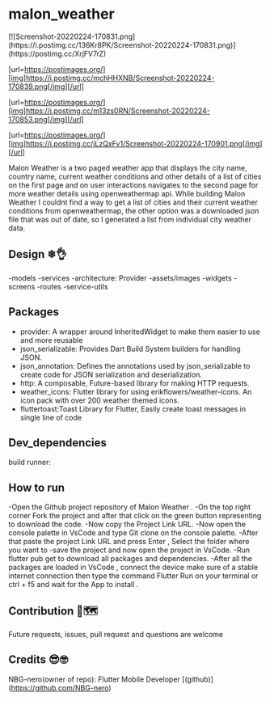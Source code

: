 # malon_weather

<p>
[![Screenshot-20220224-170831.png](https://i.postimg.cc/136Kr8PK/Screenshot-20220224-170831.png)](https://postimg.cc/XrjFV7rZ)

[url=https://postimages.org/][img]https://i.postimg.cc/mchHHXNB/Screenshot-20220224-170839.png[/img][/url]

[url=https://postimages.org/][img]https://i.postimg.cc/m13zs0RN/Screenshot-20220224-170853.png[/img][/url]

[url=https://postimages.org/][img]https://i.postimg.cc/jLzQxFv1/Screenshot-20220224-170901.png[/img][/url]



</p>

Malon Weather is a two paged weather app that displays the city name, country name, current weather conditions and other details of a list of cities on the first page and on user interactions navigates to the second page for more weather details using openweathermap api. While building Malon Weather I couldnt find a way to get a list of cities and their current weather conditions from openweathermap, the other option was a downloaded json file that was out of date, so I generated a list from individual city weather data.

## Design ❄👌

-models
-services
-architecture: Provider
-assets/images
-widgets
-screens
-routes
-service-utils

## Packages

- provider: A wrapper around InheritedWidget to make them easier to use and more reusable
- json_serializable: Provides Dart Build System builders for handling JSON.
- json_annotation: Defines the annotations used by json_serializable to create code for JSON serialization and deserialization.
- http: A composable, Future-based library for making HTTP requests.
- weather_icons: Flutter library for using erikflowers/weather-icons. An icon pack with over 200 weather themed icons.
- fluttertoast:Toast Library for Flutter, Easily create toast messages in single line of code

## Dev_dependencies

build runner:

## How to run

-Open the Github project repository of Malon Weather .
-On the top right corner Fork the project and after that click on the green button representing to download the code.
-Now copy the Project Link URL.
-Now open the console palette in VsCode and type Git clone on the console palette.
-After that paste the project Link URL and press Enter , Select the folder where you want to -save the project and now open the project in VsCode.
-Run flutter pub get to download all packages and dependencies.
-After all the packages are loaded in VsCode , connect the device make sure of a stable internet connection then type the command Flutter Run on your terminal or ctrl + f5 and wait for the App to install .

## Contribution 🍕🗺

Future requests, issues, pull request and questions are welcome

## Credits 😎🤓

NBG-nero(owner of repo): Flutter Mobile Developer [(github)]
(https://github.com/NBG-nero)
